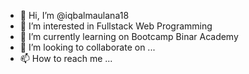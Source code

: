- 👋 Hi, I’m @iqbalmaulana18
- 👀 I’m interested in Fullstack Web Programming
- 🌱 I’m currently learning on Bootcamp Binar Academy
- 💞️ I’m looking to collaborate on ...
- 📫 How to reach me ...

<!---
iqbalmaulana18/iqbalmaulana18 is a ✨ special ✨ repository because its `README.md` (this file) appears on your GitHub profile.
You can click the Preview link to take a look at your changes.
--->
